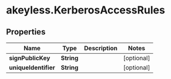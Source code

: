 # akeyless.KerberosAccessRules

## Properties

Name | Type | Description | Notes
------------ | ------------- | ------------- | -------------
**signPublicKey** | **String** |  | [optional] 
**uniqueIdentifier** | **String** |  | [optional] 


